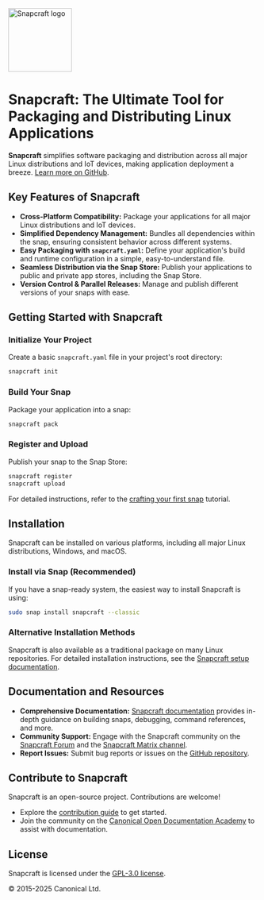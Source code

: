 <img src="https://dashboard.snapcraft.io/site_media/appmedia/2018/04/Snapcraft-logo-bird.png" alt="Snapcraft logo" style="height: 128px; display: block">

# Snapcraft: The Ultimate Tool for Packaging and Distributing Linux Applications

**Snapcraft** simplifies software packaging and distribution across all major Linux distributions and IoT devices, making application deployment a breeze.  [Learn more on GitHub](https://github.com/canonical/snapcraft).

## Key Features of Snapcraft

*   **Cross-Platform Compatibility:** Package your applications for all major Linux distributions and IoT devices.
*   **Simplified Dependency Management:** Bundles all dependencies within the snap, ensuring consistent behavior across different systems.
*   **Easy Packaging with `snapcraft.yaml`:** Define your application's build and runtime configuration in a simple, easy-to-understand file.
*   **Seamless Distribution via the Snap Store:** Publish your applications to public and private app stores, including the Snap Store.
*   **Version Control & Parallel Releases:** Manage and publish different versions of your snaps with ease.

## Getting Started with Snapcraft

### Initialize Your Project

Create a basic `snapcraft.yaml` file in your project's root directory:

```bash
snapcraft init
```

### Build Your Snap

Package your application into a snap:

```bash
snapcraft pack
```

### Register and Upload

Publish your snap to the Snap Store:

```bash
snapcraft register
snapcraft upload
```

For detailed instructions, refer to the [crafting your first snap](https://documentation.ubuntu.com/snapcraft/stable/tutorials/craft-a-snap) tutorial.

## Installation

Snapcraft can be installed on various platforms, including all major Linux distributions, Windows, and macOS.

### Install via Snap (Recommended)

If you have a snap-ready system, the easiest way to install Snapcraft is using:

```bash
sudo snap install snapcraft --classic
```

### Alternative Installation Methods

Snapcraft is also available as a traditional package on many Linux repositories. For detailed installation instructions, see the [Snapcraft setup documentation](https://documentation.ubuntu.com/snapcraft/stable/how-to/setup/set-up-snapcraft).

## Documentation and Resources

*   **Comprehensive Documentation:**  [Snapcraft documentation](https://documentation.ubuntu.com/snapcraft/stable) provides in-depth guidance on building snaps, debugging, command references, and more.
*   **Community Support:** Engage with the Snapcraft community on the [Snapcraft Forum](https://forum.snapcraft.io) and the [Snapcraft Matrix channel](https://matrix.to/#/#snapcraft:ubuntu.com).
*   **Report Issues:** Submit bug reports or issues on the [GitHub repository](https://github.com/canonical/snapcraft/issues).

## Contribute to Snapcraft

Snapcraft is an open-source project.  Contributions are welcome!

*   Explore the [contribution guide](CONTRIBUTING.md) to get started.
*   Join the community on the [Canonical Open Documentation Academy](https://github.com/canonical/open-documentation-academy) to assist with documentation.

## License

Snapcraft is licensed under the [GPL-3.0 license](LICENSE).

© 2015-2025 Canonical Ltd.